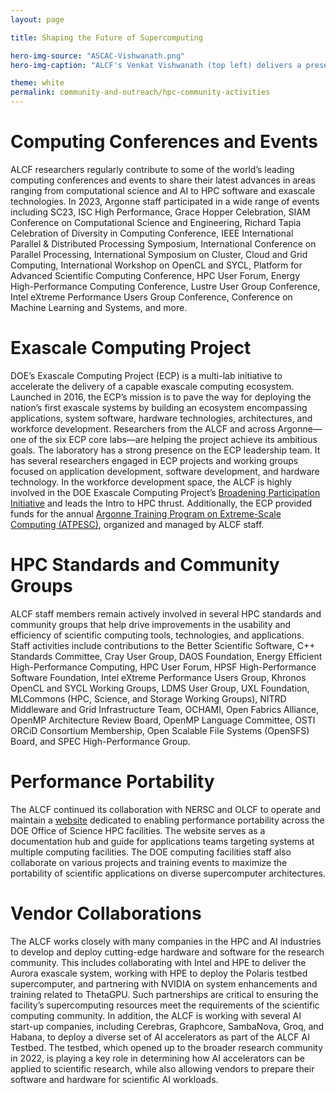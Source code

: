 ```yaml
---
layout: page

title: Shaping the Future of Supercomputing

hero-img-source: "ASCAC-Vishwanath.png"
hero-img-caption: "ALCF's Venkat Vishwanath (top left) delivers a presentation on the ALCF AI Testbed at DOE's Advanced Scientific Computing Advisory Committee (ASCAC) meeting."

theme: white
permalink: community-and-outreach/hpc-community-activities
---
```




# Computing Conferences and Events

ALCF researchers regularly contribute to some of the world’s leading computing conferences and events to share their latest advances in areas ranging from computational science and AI to HPC software and exascale technologies. In 2023, Argonne staff participated in a wide range of events including SC23, ISC High Performance, Grace Hopper Celebration, SIAM Conference on Computational Science and Engineering, Richard Tapia Celebration of Diversity in Computing Conference, IEEE International Parallel & Distributed Processing Symposium, International Conference on Parallel Processing, International Symposium on Cluster, Cloud and Grid Computing, International Workshop on OpenCL and SYCL, Platform for Advanced Scientific Computing Conference, HPC User Forum, Energy High-Performance Computing Conference, Lustre User Group Conference, Intel eXtreme Performance Users Group Conference, Conference on Machine Learning and Systems, and more.

# Exascale Computing Project

DOE’s Exascale Computing Project (ECP) is a multi-lab initiative to accelerate the delivery of a capable exascale computing ecosystem. Launched in 2016, the ECP’s mission is to pave the way for deploying the nation’s first exascale systems by building an ecosystem encompassing applications, system software, hardware technologies, architectures, and workforce development. Researchers from the ALCF and across Argonne—one of the six ECP core labs—are helping the project achieve its ambitious goals. The laboratory has a strong presence on the ECP leadership team. It has several researchers engaged in ECP projects and working groups focused on application development, software development, and hardware technology. In the workforce development space, the ALCF is highly involved in the DOE Exascale Computing Project’s [Broadening Participation Initiative](https://www.exascaleproject.org/hpc-workforce/) and leads the Intro to HPC thrust. Additionally, the ECP provided funds for the annual [Argonne Training Program on Extreme-Scale Computing (ATPESC)](https://extremecomputingtraining.anl.gov), organized and managed by ALCF staff.

# HPC Standards and Community Groups

ALCF staff members remain actively involved in several HPC standards and community groups that help drive improvements in the usability and efficiency of scientific computing tools, technologies, and applications. Staff activities include contributions to the Better Scientific Software, C++ Standards Committee, Cray User Group, DAOS Foundation, Energy Efficient High-Performance Computing, HPC User Forum, HPSF High-Performance Software Foundation, Intel eXtreme Performance Users Group, Khronos OpenCL and SYCL Working Groups, LDMS User Group, UXL Foundation, MLCommons (HPC, Science, and Storage Working Groups), NITRD Middleware and Grid Infrastructure Team, OCHAMI, Open Fabrics Alliance, OpenMP Architecture Review Board, OpenMP Language Committee, OSTI ORCiD Consortium Membership, Open Scalable File Systems (OpenSFS) Board, and SPEC High-Performance Group.

# Performance Portability

The ALCF continued its collaboration with NERSC and OLCF to operate and maintain a [website](performanceportability.org) dedicated to enabling performance portability across the DOE Office of Science HPC facilities. The website serves as a documentation hub and guide for applications teams targeting systems at multiple computing facilities. The DOE computing facilities staff also collaborate on various projects and training events to maximize the portability of scientific applications on diverse supercomputer architectures.

# Vendor Collaborations

The ALCF works closely with many companies in the HPC and AI industries to develop and deploy cutting-edge hardware and software for the research community. This includes collaborating with Intel and HPE to deliver the Aurora exascale system, working with HPE to deploy the Polaris testbed supercomputer, and partnering with NVIDIA on system enhancements and training related to ThetaGPU. Such partnerships are critical to ensuring the facility’s supercomputing resources meet the requirements of the scientific computing community. In addition, the ALCF is working with several AI start-up companies, including Cerebras, Graphcore, SambaNova, Groq, and Habana, to deploy a diverse set of AI accelerators as part of the ALCF AI Testbed. The testbed, which opened up to the broader research community in 2022, is playing a key role in determining how AI accelerators can be applied to scientific research, while also allowing vendors to prepare their software and hardware for scientific AI workloads.
